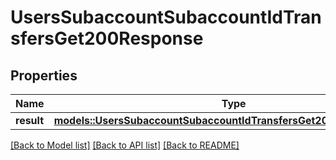 # UsersSubaccountSubaccountIdTransfersGet200Response

## Properties

Name | Type | Description | Notes
------------ | ------------- | ------------- | -------------
**result** | [**models::UsersSubaccountSubaccountIdTransfersGet200ResponseResult**](_users_subaccount__subaccount_id__transfers_get_200_response_result.md) |  | 

[[Back to Model list]](../README.md#documentation-for-models) [[Back to API list]](../README.md#documentation-for-api-endpoints) [[Back to README]](../README.md)


